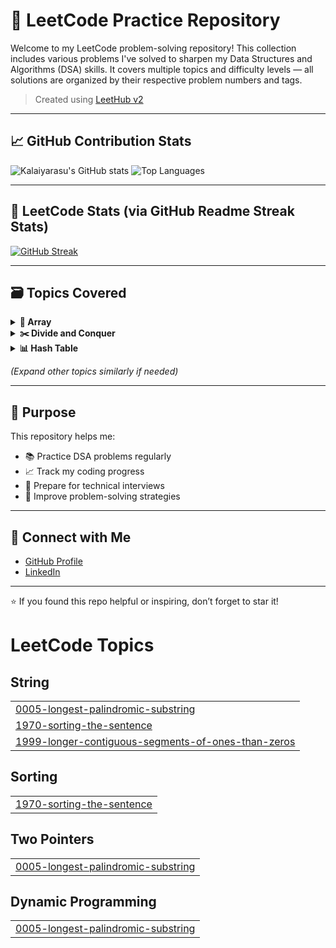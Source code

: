 # 🚀 LeetCode Practice Repository

Welcome to my LeetCode problem-solving repository! This collection includes various problems I've solved to sharpen my Data Structures and Algorithms (DSA) skills. It covers multiple topics and difficulty levels — all solutions are organized by their respective problem numbers and tags.

> Created using [LeetHub v2](https://github.com/arunbhardwaj/LeetHub-2.0)

---

## 📈 GitHub Contribution Stats

![Kalaiyarasu's GitHub stats](https://github-readme-stats.vercel.app/api?username=kalaiyarasumr&show_icons=true&theme=radical&hide=stars&count_private=true)
![Top Languages](https://github-readme-stats.vercel.app/api/top-langs/?username=kalaiyarasumr&layout=compact&theme=radical)

---

## 🧠 LeetCode Stats (via GitHub Readme Streak Stats)

[![GitHub Streak](https://streak-stats.demolab.com?user=kalaiyarasumr&theme=radical&hide_border=true)](https://git.io/streak-stats)

---

## 🗃️ Topics Covered

<details>
<summary><strong>🧮 Array</strong></summary>

- [0004 - Median of Two Sorted Arrays](https://github.com/kalaiyarasumr/Leetcode-Problems/tree/master/0004-median-of-two-sorted-arrays)
- [0035 - Search Insert Position](https://github.com/kalaiyarasumr/Leetcode-Problems/tree/master/0035-search-insert-position)
- [0053 - Maximum Subarray](https://github.com/kalaiyarasumr/Leetcode-Problems/tree/master/0053-maximum-subarray)
- [0066 - Plus One](https://github.com/kalaiyarasumr/Leetcode-Problems/tree/master/0066-plus-one)
- [0118 - Pascal's Triangle](https://github.com/kalaiyarasumr/Leetcode-Problems/tree/master/0118-pascals-triangle)
- [0119 - Pascal's Triangle II](https://github.com/kalaiyarasumr/Leetcode-Problems/tree/master/0119-pascals-triangle-ii)
- [0121 - Best Time to Buy and Sell Stock](https://github.com/kalaiyarasumr/Leetcode-Problems/tree/master/0121-best-time-to-buy-and-sell-stock)
- ...and many more

</details>

<details>
<summary><strong>✂️ Divide and Conquer</strong></summary>

- [0004 - Median of Two Sorted Arrays](https://github.com/kalaiyarasumr/Leetcode-Problems/tree/master/0004-median-of-two-sorted-arrays)
- [0053 - Maximum Subarray](https://github.com/kalaiyarasumr/Leetcode-Problems/tree/master/0053-maximum-subarray)

</details>

<details>
<summary><strong>📊 Hash Table</strong></summary>

- [0013 - Roman to Integer](https://github.com/kalaiyarasumr/Leetcode-Problems/tree/master/0013-roman-to-integer)
- [0268 - Missing Number](https://github.com/kalaiyarasumr/Leetcode-Problems/tree/master/0268-missing-number)
- ...and more

</details>

_(Expand other topics similarly if needed)_

---

## 📌 Purpose

This repository helps me:

- 📚 Practice DSA problems regularly
- 📈 Track my coding progress
- 💼 Prepare for technical interviews
- 🧠 Improve problem-solving strategies

---

## 🔗 Connect with Me

- [GitHub Profile](https://github.com/kalaiyarasumr)
- [LinkedIn](https://www.linkedin.com/in/kalaiyarasu-m-r)

---

⭐ If you found this repo helpful or inspiring, don’t forget to star it!

<!---LeetCode Topics Start-->
# LeetCode Topics
## String
|  |
| ------- |
| [0005-longest-palindromic-substring](https://github.com/kalaiyarasumr/Leetcode-Problems/tree/master/0005-longest-palindromic-substring) |
| [1970-sorting-the-sentence](https://github.com/kalaiyarasumr/Leetcode-Problems/tree/master/1970-sorting-the-sentence) |
| [1999-longer-contiguous-segments-of-ones-than-zeros](https://github.com/kalaiyarasumr/Leetcode-Problems/tree/master/1999-longer-contiguous-segments-of-ones-than-zeros) |
## Sorting
|  |
| ------- |
| [1970-sorting-the-sentence](https://github.com/kalaiyarasumr/Leetcode-Problems/tree/master/1970-sorting-the-sentence) |
## Two Pointers
|  |
| ------- |
| [0005-longest-palindromic-substring](https://github.com/kalaiyarasumr/Leetcode-Problems/tree/master/0005-longest-palindromic-substring) |
## Dynamic Programming
|  |
| ------- |
| [0005-longest-palindromic-substring](https://github.com/kalaiyarasumr/Leetcode-Problems/tree/master/0005-longest-palindromic-substring) |
<!---LeetCode Topics End-->